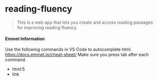 # reading-fluency
> This is a web app that lets you create and access reading passages for improving reading fluency.

#### Emmet Information
Use the following commands in VS Code to autocomplete html.
https://docs.emmet.io/cheat-sheet/
Make sure you press tab after each command.

- html:5
- link